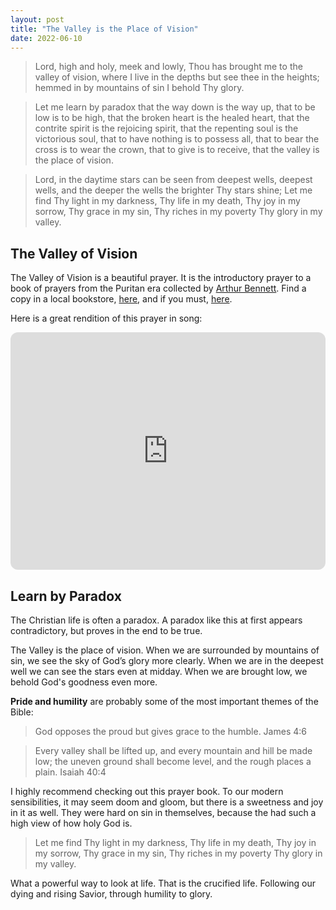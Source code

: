 ```yaml
---
layout: post
title: "The Valley is the Place of Vision"
date: 2022-06-10
---
```


> Lord, high and holy, meek and lowly,
> Thou has brought me to the valley of vision,
> where I live in the depths but see thee in the heights;
> hemmed in by mountains of sin I behold Thy glory.

> Let me learn by paradox
> that the way down is the way up,
> that to be low is to be high,
> that the broken heart is the healed heart,
> that the contrite spirit is the rejoicing spirit,
> that the repenting soul is the victorious soul,
> that to have nothing is to possess all,
> that to bear the cross is to wear the crown,
> that to give is to receive,
> that the valley is the place of vision.

> Lord, in the daytime stars can be seen from deepest wells,
> deepest wells,
> and the deeper the wells the brighter
> Thy stars shine;
> Let me find Thy light in my darkness,
> Thy life in my death,
> Thy joy in my sorrow,
> Thy grace in my sin,
> Thy riches in my poverty
> Thy glory in my valley.

## The Valley of Vision

The Valley of Vision is a beautiful prayer. It is the introductory prayer to a book of prayers from the Puritan era collected by [Arthur Bennett](https://banneroftruth.org/us/about/banner-authors/arthur-bennett/). Find a copy in a local bookstore, [here](https://banneroftruth.org/us/store/devotional-books/the-valley-of-vision/), and if you must, [here](https://www.amazon.com/Valley-Vision-Collection-Puritan-Devotions/dp/0851512283). 

Here is a great rendition of this prayer in song:

<iframe style="border-radius:12px" src="https://open.spotify.com/embed/track/5Io3mrTMUmwmisTtDySZZa?utm_source=generator&theme=0" width="100%" height="380" frameBorder="0" allowfullscreen="" allow="autoplay; clipboard-write; encrypted-media; fullscreen; picture-in-picture"></iframe> 

## Learn by Paradox

The Christian life is often a paradox. A paradox like this at first appears contradictory, but proves in the end to be true. 

The Valley is the place of vision. When we are surrounded by mountains of sin, we see the sky of God’s glory more clearly. When we are in the deepest well we can see the stars even at midday. When we are brought low, we behold God's goodness even more. 

**Pride and humility** are probably some of the most important themes of the Bible:

> God opposes the proud but gives grace to the humble. James 4:6

> Every valley shall be lifted up, and every mountain and hill be made low; the uneven ground shall become level, and the rough places a plain. Isaiah 40:4

I highly recommend checking out this prayer book. To our modern sensibilities, it may seem doom and gloom, but there is a sweetness and joy in it as well. They were hard on sin in themselves, because the had such a high view of how holy God is. 

> Let me find Thy light in my darkness,
> Thy life in my death,
> Thy joy in my sorrow,
> Thy grace in my sin,
> Thy riches in my poverty
> Thy glory in my valley.

What a powerful way to look at life. That is the crucified life. Following our dying and rising Savior, through humility to glory. 
